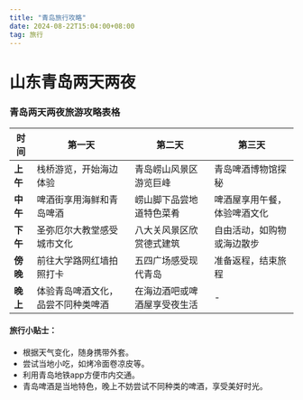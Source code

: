 ```yaml
---
title: "青岛旅行攻略"
date: 2024-08-22T15:04:00+08:00
tag: 旅行
---
```

# 山东青岛两天两夜
### 青岛两天两夜旅游攻略表格

| 时间    | 第一天                          | 第二天                          | 第三天                          |
|---------|----------------------------------|----------------------------------|----------------------------------|
| **上午** | 栈桥游览，开始海边体验           | 青岛崂山风景区游览巨峰         | 青岛啤酒博物馆探秘             |
| **中午** | 啤酒街享用海鲜和青岛啤酒       | 崂山脚下品尝地道特色菜肴       | 啤酒屋享用午餐，体验啤酒文化   |
| **下午** | 圣弥厄尔大教堂感受城市文化       | 八大关风景区欣赏德式建筑       | 自由活动，如购物或海边散步   |
| **傍晚** | 前往大学路网红墙拍照打卡         | 五四广场感受现代青岛           | 准备返程，结束旅程           |
| **晚上** | 体验青岛啤酒文化，品尝不同种类啤酒 | 在海边酒吧或啤酒屋享受夜生活   | -                                |

#### 旅行小贴士：
- 根据天气变化，随身携带外套。
- 尝试当地小吃，如烤冷面卷凉皮等。
- 利用青岛地铁app方便市内交通。
- 青岛啤酒是当地特色，晚上不妨尝试不同种类的啤酒，享受美好时光。
